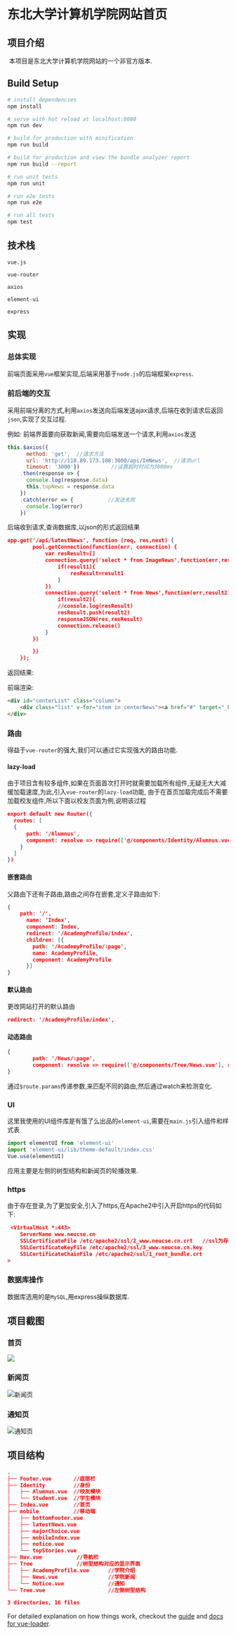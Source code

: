 # 东北大学计算机学院网站首页

 ## 项目介绍

 ​	本项目是东北大学计算机学院网站的一个非官方版本.

## Build Setup

``` bash
# install dependencies
npm install

# serve with hot reload at localhost:8080
npm run dev

# build for production with minification
npm run build

# build for production and view the bundle analyzer report
npm run build --report

# run unit tests
npm run unit

# run e2e tests
npm run e2e

# run all tests
npm test
```

## 技术栈

`vue.js`

`vue-router`

`axios`

`element-ui`

`express`

## 实现

### 总体实现

前端页面采用`vue`框架实现,后端采用基于`node.js`的后端框架`express`.

### 前后端的交互

采用前端分离的方式,利用`axios`发送向后端发送ajax请求,后端在收到请求后返回`json`,实现了交互过程.

例如: 前端界面要向获取新闻,需要向后端发送一个请求,利用`axios`发送

```javascript
this.$axios({
      method: 'get',  //请求方法
      url: 'http://118.89.173.108:3000/api/ImNews',  //请求url
      timeout: '3000'})          //设置超时时间为3000ms
    .then(response => {          
      console.log(response.data)
      this.topNews = response.data
    })
    .catch(error => {           //发送失败
      console.log(error)
    })
```

后端收到请求,查询数据库,以json的形式返回结果

```json
app.get('/api/latestNews', function (req, res,next) {
		pool.getConnection(function(err, connection) { 
			var resResult=[]
			connection.query('select * from ImageNews',function(err,result1){
				if(result1){
					resResult=result1
				}
			})
			connection.query('select * from News',function(err,result2){
				if(result2){
				//console.log(resResult)
				resResult.push(result2)
				responseJSON(res,resResult)
				connection.release()
			}
		})

		})
	});
```

返回结果:

前端渲染:

```html
<div id="centerList" class="column">
	<div class="list" v-for="item in centerNews"><a href="#" target="_blank">{{item.Title}}</a></div>
</div>
```



### 路由

得益于`vue-router`的强大,我们可以通过它实现强大的路由功能.

#### lazy-load

由于项目含有较多组件,如果在页面首次打开时就需要加载所有组件,无疑无大大减缓加载速度,为此,引入`vue-router`的`lazy-load`功能, 由于在首页加载完成后不需要加载校友组件,所以下面以校友页面为例,说明该过程

```json
export default new Router({
  routes: [
  {
      path: '/Alumnus',
      component: resolve => require(['@/components/Identity/Alumnus.vue'], resolve)
    }
  ]
})
```

#### 嵌套路由

父路由下还有子路由,路由之间存在嵌套,定义子路由如下:

```json
{
	path: '/',
      name: 'Index',
      component: Index,
      redirect: '/AcademyProfile/index',
      children: [{
        path: '/AcademyProfile/:page',
        name: AcademyProfile,
        component: AcademyProfile
      }]
}
```

#### 默认路由

更改网站打开的默认路由

```json
redirect: '/AcademyProfile/index',
```

#### 动态路由

```json
{
        path: '/News/:page',
        component: resolve => require(['@/components/Tree/News.vue'], resolve)
}
```

通过`$route.params`传递参数,来匹配不同的路由,然后通过watch来检测变化.



### UI

这里我使用的UI组件库是有饿了么出品的`element-ui`,需要在`main.js`引入组件和样式表

```javascript
import elementUI from 'element-ui'
import 'element-ui/lib/theme-default/index.css'
Vue.use(elementUI)
```

应用主要是左侧的树型结构和新闻页的轮播效果.

### https

由于存在登录,为了更加安全,引入了https,在Apache2中引入开启https的代码如下:

```json
 <VirtualHost *:443>
    ServerName www.neucse.cn
	SSLCertificateFile /etc/apache2/ssl/2_www.neucse.cn.crt   //ssl为存放证书的路径
	SSLCertificateKeyFile /etc/apache2/ssl/3_www.neucse.cn.key
	SSLCertificateChainFile /etc/apache2/ssl/1_root_bundle.crt
>
```

### 数据库操作

数据库选用的是`MySQL`,用express操纵数据库.

## 项目截图

### 首页

![](http://oq34prjoz.bkt.clouddn.com/FrCQtzW7x0JWmsBiOlSwlkZGzpwh)

### 新闻页

![新闻页](http://oq34prjoz.bkt.clouddn.com/Fvlfz6Uq0u3AslHoXb_o0TjIdEYp)

### 通知页

![通知页](http://oq34prjoz.bkt.clouddn.com/FvBhyyg_3sUkHP4mJ5Au_b3CCgq6)



## 项目结构

```json
.
├── Footer.vue       //底部栏
├── Identity		 //身份
│   ├── Alumnus.vue  //校友模块
│   └── Student.vue  //学生模块
├── Index.vue		 //首页
├── mobile			 //移动端 
│   ├── bottomFooter.vue   
│   ├── latestNews.vue
│   ├── majorChoice.vue
│   ├── mobileIndex.vue
│   ├── notice.vue
│   └── topStories.vue    
├── Nav.vue	          //导航栏
├── Tree              //树型结构对应的显示界面
│   ├── AcademyProfile.vue		//学院介绍
│   ├── News.vue			    //学院新闻
│   └── Notice.vue				//通知
└── Tree.vue                    //左侧树型结构

3 directories, 16 files

```





For detailed explanation on how things work, checkout the [guide](http://vuejs-templates.github.io/webpack/) and [docs for vue-loader](http://vuejs.github.io/vue-loader).